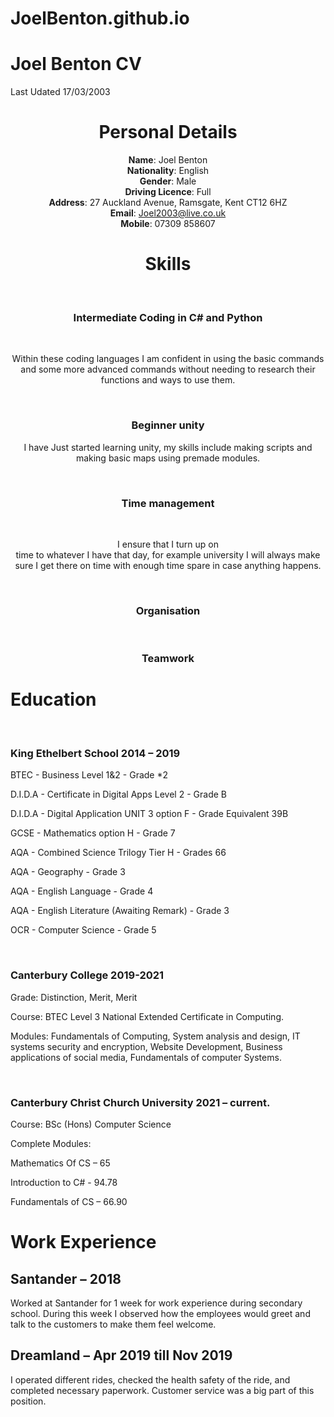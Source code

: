# JoelBenton.github.io

<div>
    <h1>Joel Benton CV</h1>
    <p>Last Udated 17/03/2003</p>
</div>

<div align="center">
  <h1>Personal Details</h1>
  <b>Name</b>: Joel Benton<br>
  <b>Nationality</b>: English<br>
  <b>Gender</b>: Male<br>
  <b>Driving Licence</b>: Full<br>
  <b>Address</b>: 27 Auckland Avenue, Ramsgate, Kent CT12 6HZ<br>
  <b>Email</b>: <a href="mailto:Joel2003@live.co.uk">Joel2003@live.co.uk</a><br>
  <b>Mobile</b>: 07309 858607
</div>
    
<div align="center">
    <h1>Skills</h1><br>
    <h3>Intermediate Coding in C# and Python</h3><br>
    <p>Within these coding languages I am confident in using the basic commands and some more advanced commands without needing to research their functions and ways to use them.</p><br>
    <h3>Beginner unity</h3>
    <p>I have Just started learning unity, my skills include making scripts and making basic maps using premade modules.</p><br>
    <h3>Time management</h3><br>
    <p>I ensure that I turn up on <br>time to whatever I have that day, for example university I will always make sure I get there on time with enough time spare in case anything happens.</p><br>
    <h3>Organisation</h3><br>
    <h3>Teamwork</h3>
</div>


<div>
    <h1>Education</h1><br>
    <h3>King Ethelbert School 2014 – 2019</h3>
    <p>BTEC      - Business Level 1&2 - Grade *2</p>			
    <p>D.I.D.A   - Certificate in Digital Apps Level 2 - Grade B</p>		           
    <p>D.I.D.A   - Digital Application UNIT 3 option F - Grade Equivalent 39B</p>
    <p>GCSE      - Mathematics option H - Grade 7</p>	
    <p>AQA       - Combined Science Trilogy Tier H - Grades 66</p>			
    <p>AQA       - Geography - Grade 3</p>					
    <p>AQA       - English Language - Grade 4</p>			
    <p>AQA       - English Literature (Awaiting Remark) - Grade 3</p>
    <p>OCR       - Computer Science - Grade 5</p>
    <br>
    <h3>Canterbury College 2019-2021</h3>
    <p>Grade: Distinction, Merit, Merit</p>
    <p>Course: BTEC Level 3 National Extended Certificate in Computing.</p>
    <p>Modules: Fundamentals of Computing, System analysis and design, IT systems security and encryption, Website Development, Business applications of social media,      Fundamentals of computer Systems.</p>
    <br>
    <h3>Canterbury Christ Church University 2021 – current.</h3>
    <p>Course: BSc (Hons) Computer Science</p>
    <p>Complete Modules:</p> 
    <p>Mathematics Of CS – 65</p>
    <p>Introduction to C# - 94.78</p>
    <p>Fundamentals of CS – 66.90</p>
</div>

# Work Experience

## Santander – 2018
Worked at Santander for 1 week for work experience during secondary school. During this week I observed how the employees would greet and talk to the customers to make them feel welcome.

## Dreamland – Apr 2019 till Nov 2019
I operated different rides, checked the health safety of the ride, and completed necessary paperwork. Customer service was a big part of this position.
